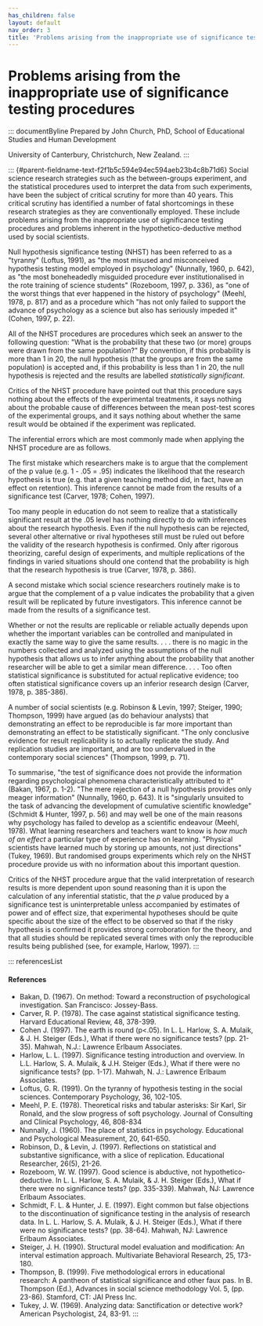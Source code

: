 ```yaml
---
has_children: false
layout: default
nav_order: 3
title: 'Problems arising from the inappropriate use of significance testing procedures '
---
```

# Problems arising from the inappropriate use of significance testing procedures 


::: documentByline
Prepared by John Church, PhD, School of Educational Studies and Human
Development

University of Canterbury, Christchurch, New Zealand.
:::

::: {#parent-fieldname-text-f2f1b5c594e94ec594aeb23b4c8b71d6}
Social science research strategies such as the between-groups
experiment, and the statistical procedures used to interpret the data
from such experiments, have been the subject of critical scrutiny for
more than 40 years. This critical scrutiny has identified a number of
fatal shortcomings in these research strategies as they are
conventionally employed. These include problems arising from the
inappropriate use of significance testing procedures and problems
inherent in the hypothetico-deductive method used by social scientists.

Null hypothesis significance testing (NHST) has been referred to as a
"tyranny" (Loftus, 1991), as "the most misused and misconceived
hypothesis testing model employed in psychology" (Nunnally, 1960, p.
642), as "the most boneheadedly misguided procedure ever
institutionalised in the rote training of science students" (Rozeboom,
1997, p. 336), as "one of the worst things that ever happened in the
history of psychology" (Meehl, 1978, p. 817) and as a procedure which
"has not only failed to support the advance of psychology as a science
but also has seriously impeded it" (Cohen, 1997, p. 22).

All of the NHST procedures are procedures which seek an answer to the
following question: "What is the probability that these two (or more)
groups were drawn from the same population?" By convention, if this
probability is more than 1 in 20, the null hypothesis (that the groups
are from the same population) is accepted and, if this probability is
less than 1 in 20, the null hypothesis is rejected and the results are
labelled *statistically significant*.

Critics of the NHST procedure have pointed out that this procedure says
nothing about the effects of the experimental treatments, it says
nothing about the probable cause of differences between the mean
post-test scores of the experimental groups, and it says nothing about
whether the same result would be obtained if the experiment was
replicated.

The inferential errors which are most commonly made when applying the
NHST procedure are as follows.

The first mistake which researchers make is to argue that the complement
of the p value (e.g. 1 - .05 = .95) indicates the likelihood that the
research hypothesis is true (e.g. that a given teaching method did, in
fact, have an effect on retention). This inference cannot be made from
the results of a significance test (Carver, 1978; Cohen, 1997).

Too many people in education do not seem to realize that a statistically
significant result at the .05 level has nothing directly to do with
inferences about the research hypothesis. Even if the null hypothesis
can be rejected, several other alternative or rival hypotheses still
must be ruled out before the validity of the research hypothesis is
confirmed. Only after rigorous theorizing, careful design of
experiments, and multiple replications of the findings in varied
situations should one contend that the probability is high that the
research hypothesis is true (Carver, 1978, p. 386).

A second mistake which social science researchers routinely make is to
argue that the complement of a p value indicates the probability that a
given result will be replicated by future investigators. This inference
cannot be made from the results of a significance test.

Whether or not the results are replicable or reliable actually depends
upon whether the important variables can be controlled and manipulated
in exactly the same way to give the same results. . . . there is no
magic in the numbers collected and analyzed using the assumptions of the
null hypothesis that allows us to infer anything about the probability
that another researcher will be able to get a similar mean difference. .
. . Too often statistical significance is substituted for actual
replicative evidence; too often statistical significance covers up an
inferior research design (Carver, 1978, p. 385-386).

A number of social scientists (e.g. Robinson & Levin, 1997; Steiger,
1990; Thompson, 1999) have argued (as do behaviour analysts) that
demonstrating an effect to be reproducible is far more important than
demonstrating an effect to be statistically significant. "The only
conclusive evidence for result replicability is to actually replicate
the study. And replication studies are important, and are too
undervalued in the contemporary social sciences" (Thompson, 1999, p.
71).

To summarise, "the test of significance does not provide the information
regarding psychological phenomena characteristically attributed to it"
(Bakan, 1967, p. 1-2). "The mere rejection of a null hypothesis provides
only meager information" (Nunnally, 1960, p. 643). It is "singularly
unsuited to the task of advancing the development of cumulative
scientific knowledge" (Schmidt & Hunter, 1997, p. 56) and may well be
one of the main reasons why psychology has failed to develop as a
scientific endeavour (Meehl, 1978). What learning researchers and
teachers want to know is *how much of an effect* a particular type of
experience has on learning. "Physical scientists have learned much by
storing up amounts, not just directions" (Tukey, 1969). But randomised
groups experiments which rely on the NHST procedure provide us with no
information about this important question.

Critics of the NHST procedure argue that the valid interpretation of
research results is more dependent upon sound reasoning than it is upon
the calculation of any inferential statistic, that the *p* value
produced by a significance test is uninterpretable unless accompanied by
estimates of power and of effect size, that experimental hypotheses
should be quite specific about the size of the effect to be observed so
that if the risky hypothesis is confirmed it provides strong
corroboration for the theory, and that all studies should be replicated
several times with only the reproducible results being published (see,
for example, Harlow, 1997).
:::

::: referencesList
#### References

-   Bakan, D. (1967). On method: Toward a reconstruction of
    psychological investigation. San Francisco: Jossey-Bass.
-   Carver, R. P. (1978). The case against statistical significance
    testing. Harvard Educational Review, 48, 378-399.
-   Cohen J. (1997). The earth is round (p\<.05). In L. L. Harlow, S. A.
    Mulaik, & J. H. Steiger (Eds.), What if there were no significance
    tests? (pp. 21-35). Mahwah, N.J.: Lawrence Erlbaum Associates.
-   Harlow, L. L. (1997). Significance testing introduction and
    overview. In L.L. Harlow, S. A. Mulaik, & J.H. Steiger (Eds.), What
    if there were no significance tests? (pp. 1-17). Mahwah, N. J.:
    Lawrence Erlbaum Associates.
-   Loftus, G. R. (1991). On the tyranny of hypothesis testing in the
    social sciences. Contemporary Psychology, 36, 102-105.
-   Meehl, P. E. (1978). Theoretical risks and tabular asterisks: Sir
    Karl, Sir Ronald, and the slow progress of soft psychology. Journal
    of Consulting and Clinical Psychology, 46, 808-834
-   Nunnally, J. (1960). The place of statistics in psychology.
    Educational and Psychological Measurement, 20, 641-650.
-   Robinson, D., & Levin, J. (1997). Reflections on statistical and
    substantive significance, with a slice of replication. Educational
    Researcher, 26(5), 21-26.
-   Rozeboom, W. W. (1997). Good science is abductive, not
    hypothetico-deductive. In L. L. Harlow, S. A. Mulaik, & J. H.
    Steiger (Eds.), What if there were no significance tests? (pp.
    335-339). Mahwah, NJ: Lawrence Erlbaum Associates.
-   Schmidt, F. L. & Hunter, J. E. (1997). Eight common but false
    objections to the discontinuation of significance testing in the
    analysis of research data. In L. L. Harlow, S. A. Mulaik, & J. H.
    Steiger (Eds.), What if there were no significance tests? (pp.
    38-64). Mahwah, NJ: Lawrence Erlbaum Associates.
-   Steiger, J. H. (1990). Structural model evaluation and modification:
    An interval estimation approach. Multivariate Behavioral Research,
    25, 173-180.
-   Thompson, B. (1999). Five methodological errors in educational
    research: A pantheon of statistical significance and other faux pas.
    In B. Thompson (Ed.), Advances in social science methodology Vol. 5,
    (pp. 23-86). Stamford, CT: JAI Press Inc.
-   Tukey, J. W. (1969). Analyzing data: Sanctification or detective
    work? American Psychologist, 24, 83-91.
:::
